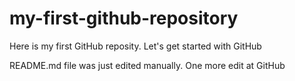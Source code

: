 # my-first-github-repository
Here is my first GitHub reposity. Let's get started with GitHub

README.md file was just edited manually. One more edit at GitHub
